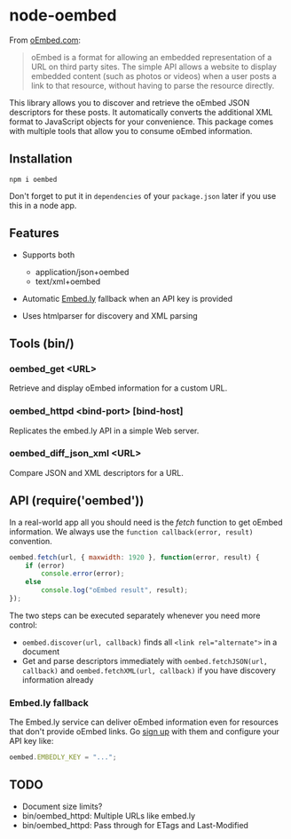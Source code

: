 node-oembed
===========

From [oEmbed.com](http://oembed.com/):

> oEmbed is a format for allowing an embedded representation of a URL
> on third party sites. The simple API allows a website to display
> embedded content (such as photos or videos) when a user posts a link
> to that resource, without having to parse the resource directly.

This library allows you to discover and retrieve the oEmbed JSON
descriptors for these posts. It automatically converts the additional
XML format to JavaScript objects for your convenience.  This package
comes with multiple tools that allow you to consume oEmbed
information.


Installation
------------

    npm i oembed

Don't forget to put it in `dependencies` of your `package.json` later
if you use this in a node app.


Features
--------

* Supports both

  * application/json+oembed
  * text/xml+oembed

* Automatic [Embed.ly](http://embed.ly/) fallback when an API key is provided
* Uses htmlparser for discovery and XML parsing


Tools (bin/)
------------

### oembed_get &lt;URL&gt;

Retrieve and display oEmbed information for a custom URL.

### oembed_httpd &lt;bind-port&gt; [bind-host]

Replicates the embed.ly API in a simple Web server.

### oembed_diff_json_xml &lt;URL&gt;

Compare JSON and XML descriptors for a URL.


API (require('oembed'))
-----------------------

In a real-world app all you should need is the *fetch* function to get
oEmbed information. We always use the `function callback(error,
result)` convention.

```javascript
oembed.fetch(url, { maxwidth: 1920 }, function(error, result) {
    if (error)
        console.error(error);
    else
        console.log("oEmbed result", result);
});
```

The two steps can be executed separately whenever you need more
control:

* `oembed.discover(url, callback)` finds all `<link rel="alternate">`
  in a document
* Get and parse descriptors immediately with `oembed.fetchJSON(url,
  callback)` and `oembed.fetchXML(url, callback)` if you have
  discovery information already


### Embed.ly fallback

The Embed.ly service can deliver oEmbed information even for resources
that don't provide oEmbed links. Go
[sign up](https://app.embed.ly/pricing/free) with them and configure
your API key like:

```javascript
oembed.EMBEDLY_KEY = "...";
```

TODO
----

* Document size limits?
* bin/oembed_httpd: Multiple URLs like embed.ly
* bin/oembed_httpd: Pass through for ETags and Last-Modified
